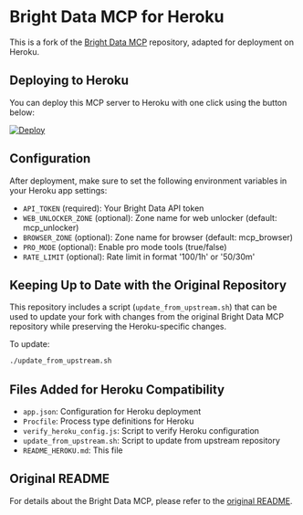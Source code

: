 # Bright Data MCP for Heroku

This is a fork of the [Bright Data MCP](https://github.com/brightdata/brightdata-mcp) repository, adapted for deployment on Heroku.

## Deploying to Heroku

You can deploy this MCP server to Heroku with one click using the button below:

[![Deploy](https://www.herokucdn.com/deploy/button.svg)](https://heroku.com/deploy?template=https://github.com/brightdata/brightdata-mcp)

## Configuration

After deployment, make sure to set the following environment variables in your Heroku app settings:

- `API_TOKEN` (required): Your Bright Data API token
- `WEB_UNLOCKER_ZONE` (optional): Zone name for web unlocker (default: mcp_unlocker)
- `BROWSER_ZONE` (optional): Zone name for browser (default: mcp_browser)
- `PRO_MODE` (optional): Enable pro mode tools (true/false)
- `RATE_LIMIT` (optional): Rate limit in format '100/1h' or '50/30m'

## Keeping Up to Date with the Original Repository

This repository includes a script (`update_from_upstream.sh`) that can be used to update your fork with changes from the original Bright Data MCP repository while preserving the Heroku-specific changes.

To update:

```bash
./update_from_upstream.sh
```

## Files Added for Heroku Compatibility

- `app.json`: Configuration for Heroku deployment
- `Procfile`: Process type definitions for Heroku
- `verify_heroku_config.js`: Script to verify Heroku configuration
- `update_from_upstream.sh`: Script to update from upstream repository
- `README_HEROKU.md`: This file

## Original README

For details about the Bright Data MCP, please refer to the [original README](README.md).